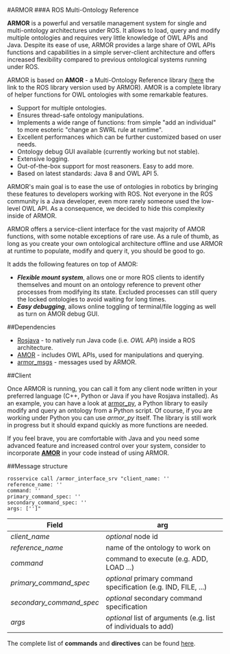 #ARMOR
###A ROS Multi-Ontology Reference

**ARMOR** is a powerful and versatile management system for single and multi-ontology architectures under ROS. It allows
  to load, query and modify multiple ontologies and requires very little knowledge of OWL APIs and Java. Despite its ease 
  of use, ARMOR provides a large share of OWL APIs functions and capabilities in a simple server-client architecture and
  offers increased flexibility compared to previous ontological systems running under ROS.
  
  ARMOR is based on **AMOR** - a Multi-Ontology Reference library ([here](https://github.com/EmaroLab/multi_ontology_reference) the link to the ROS library version used by ARMOR).
  AMOR is a complete library of helper functions for OWL ontologies with some remarkable features.
  
  + Support for multiple ontologies.
  + Ensures thread-safe ontology manipulations.
  + Implements a wide range of functions: from simple "add an individual" to more esoteric "change an SWRL rule at runtime".
  + Excellent performances which can be further customized based on user needs.
  + Ontology debug GUI available (currently working but not stable).
  + Extensive logging.
  + Out-of-the-box support for most reasoners. Easy to add more.
  + Based on latest standards: Java 8 and OWL API 5.
  
  ARMOR's main goal is to ease the use of ontologies in robotics by bringing these features to developers working with ROS.
  Not everyone in the ROS community is a Java developer, even more rarely someone used the low-level OWL API. 
  As a consequence, we decided to hide this complexity inside of ARMOR. 
  
  ARMOR offers a service-client interface for the vast majority of AMOR functions, with some notable exceptions of rare 
  use. As a rule of thumb, as long as you create your own ontological architecture offline and use ARMOR at runtime to 
  populate, modify and query it, you should be good to go.
  
  It adds the following features on top of AMOR:
  
  + **_Flexible mount system_**, allows one or more ROS clients to identify themselves and mount on an ontology reference to
   prevent other processes from modifying its state. Excluded processes can still query the locked ontologies to avoid 
   waiting for long times.
  + **_Easy debugging_**, allows online toggling of terminal/file logging as well as turn on AMOR debug GUI.
  
##Dependencies
  
  + [Rosjava](http://wiki.ros.org/rosjava) - to natively run Java code (i.e. *OWL API*) inside a ROS architecture.
  + [AMOR](https://github.com/EmaroLab/multi_ontology_reference) - includes OWL APIs, used for manipulations and querying.
  + [armor_msgs](https://github.com/EmaroLab/armor_msgs) - messages used by ARMOR.
  
##Client
  
  Once ARMOR is running, you can call it fom any client node written in your preferred language (C++, Python or Java if 
  you have Rosjava installed). As an example, you can have a look at [armor_py](https://github.com/EmaroLab/armor_py_api), a Python library to easily modify and
  query an ontology from a Python script. Of course, if you are working under Python you can use *armor_py* itself. 
  The library is still work in progress but it should expand quickly as more functions are needed.
  
  If you feel brave, you are comfortable with Java and you need some advanced feature and increased control over your 
  system, consider to incorporate [**AMOR**](https://github.com/EmaroLab/multi_ontology_reference) in your code instead
  of using ARMOR.
  
##Message structure
  
```
rosservice call /armor_interface_srv "client_name: ''
reference_name: ''
command: ''
primary_command_spec: ''
secondary_command_spec: ''
args: ['']"   
```
  
| Field                    | arg                                                            |
| ------------------------ | -------------------------------------------------------------- |
| *client_name*            | *optional* node id                                             |
| *reference_name*         | name of the ontology to work on                                |
| *command*                | command to execute (e.g. ADD, LOAD ...)                        |
| *primary_command_spec*   | *optional* primary command specification (e.g. IND, FILE, ...) |
| *secondary_command_spec* | *optional* secondary command specification                     |
| *args*                   | *optional* list of arguments (e.g. list of individuals to add) |
  
The complete list of **commands** and **directives** can be found [here](https://github.com/EmaroLab/armor/blob/master/commands.md).